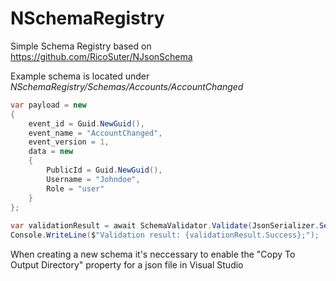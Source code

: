 # NSchemaRegistry
Simple Schema Registry based on https://github.com/RicoSuter/NJsonSchema

Example schema is located under _NSchemaRegistry/Schemas/Accounts/AccountChanged_

```csharp
var payload = new
{
    event_id = Guid.NewGuid(),
    event_name = "AccountChanged",
    event_version = 1,
    data = new
    {
        PublicId = Guid.NewGuid(),
        Username = "Johndoe",
        Role = "user"
    }
};
            
var validationResult = await SchemaValidator.Validate(JsonSerializer.Serialize(payload), "Accounts.AccountChanged", 1);
Console.WriteLine($"Validation result: {validationResult.Success};");

```

When creating a new schema it's neccessary to enable the "Copy To Output Directory" property for a json file in Visual Studio

